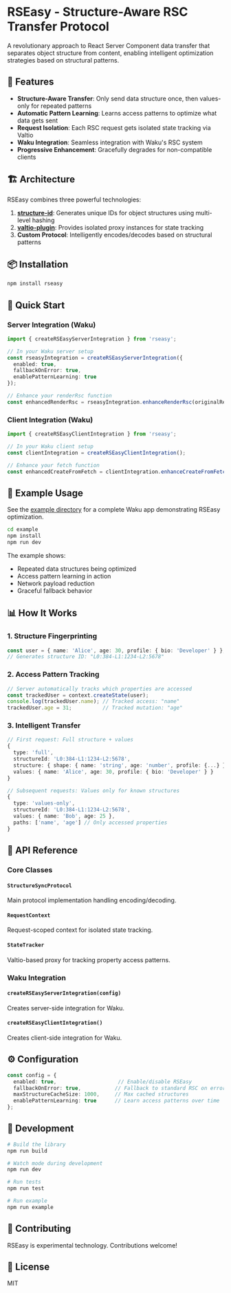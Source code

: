 # RSEasy - Structure-Aware RSC Transfer Protocol

A revolutionary approach to React Server Component data transfer that separates object structure from content, enabling intelligent optimization strategies based on structural patterns.

## 🚀 Features

- **Structure-Aware Transfer**: Only send data structure once, then values-only for repeated patterns
- **Automatic Pattern Learning**: Learns access patterns to optimize what data gets sent
- **Request Isolation**: Each RSC request gets isolated state tracking via Valtio
- **Waku Integration**: Seamless integration with Waku's RSC system
- **Progressive Enhancement**: Gracefully degrades for non-compatible clients

## 🏗️ Architecture

RSEasy combines three powerful technologies:

1. **[structure-id](../structure-id/)**: Generates unique IDs for object structures using multi-level hashing
2. **[valtio-plugin](../valtio-plugin/)**: Provides isolated proxy instances for state tracking
3. **Custom Protocol**: Intelligently encodes/decodes based on structural patterns

## 📦 Installation

```bash
npm install rseasy
```

## 🎯 Quick Start

### Server Integration (Waku)

```typescript
import { createRSEasyServerIntegration } from 'rseasy';

// In your Waku server setup
const rseasyIntegration = createRSEasyServerIntegration({
  enabled: true,
  fallbackOnError: true,
  enablePatternLearning: true
});

// Enhance your renderRsc function
const enhancedRenderRsc = rseasyIntegration.enhanceRenderRsc(originalRenderRsc);
```

### Client Integration (Waku)

```typescript
import { createRSEasyClientIntegration } from 'rseasy';

// In your Waku client setup  
const clientIntegration = createRSEasyClientIntegration();

// Enhance your fetch function
const enhancedCreateFromFetch = clientIntegration.enhanceCreateFromFetch(originalCreateFromFetch);
```

## 🔧 Example Usage

See the [example directory](./example/) for a complete Waku app demonstrating RSEasy optimization.

```bash
cd example
npm install
npm run dev
```

The example shows:
- Repeated data structures being optimized
- Access pattern learning in action
- Network payload reduction
- Graceful fallback behavior

## 📊 How It Works

### 1. Structure Fingerprinting
```typescript
const user = { name: 'Alice', age: 30, profile: { bio: 'Developer' } };
// Generates structure ID: "L0:384-L1:1234-L2:5678"
```

### 2. Access Pattern Tracking
```typescript
// Server automatically tracks which properties are accessed
const trackedUser = context.createState(user);
console.log(trackedUser.name); // Tracked access: "name"
trackedUser.age = 31;          // Tracked mutation: "age"
```

### 3. Intelligent Transfer
```typescript
// First request: Full structure + values
{
  type: 'full',
  structureId: 'L0:384-L1:1234-L2:5678',
  structure: { shape: { name: 'string', age: 'number', profile: {...} } },
  values: { name: 'Alice', age: 30, profile: { bio: 'Developer' } }
}

// Subsequent requests: Values only for known structures
{
  type: 'values-only', 
  structureId: 'L0:384-L1:1234-L2:5678',
  values: { name: 'Bob', age: 25 },
  paths: ['name', 'age'] // Only accessed properties
}
```

## 🎨 API Reference

### Core Classes

#### `StructureSyncProtocol`
Main protocol implementation handling encoding/decoding.

#### `RequestContext` 
Request-scoped context for isolated state tracking.

#### `StateTracker`
Valtio-based proxy for tracking property access patterns.

### Waku Integration

#### `createRSEasyServerIntegration(config)`
Creates server-side integration for Waku.

#### `createRSEasyClientIntegration()`
Creates client-side integration for Waku.

## ⚙️ Configuration

```typescript
const config = {
  enabled: true,                    // Enable/disable RSEasy
  fallbackOnError: true,           // Fallback to standard RSC on errors
  maxStructureCacheSize: 1000,     // Max cached structures
  enablePatternLearning: true      // Learn access patterns over time
};
```

## 🧪 Development

```bash
# Build the library
npm run build

# Watch mode during development  
npm run dev

# Run tests
npm run test

# Run example
npm run example
```

## 🤝 Contributing

RSEasy is experimental technology. Contributions welcome!

## 📄 License

MIT